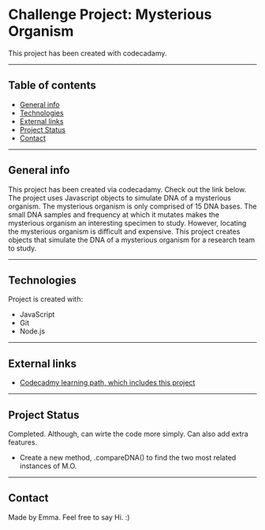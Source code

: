 # Challenge Project: Mysterious Organism
This project has been created with codecadamy. 

--- 

## Table of contents
* [General info](#general-info)
* [Technologies](#technologies)
* [External links](#External-links)
* [Project Status](#Project-Status)
* [Contact](#Contact)

---

## General info
This project has been created via codecadamy. Check out the link below.
The project uses Javascript objects to simulate DNA of a mysterious organism. The mysterious organism is only comprised of 15 DNA bases. The small DNA samples and frequency at which it mutates makes the mysterious organism an interesting specimen to study. However, locating the mysterious organism is difficult and expensive. This project creates objects that simulate the DNA of a mysterious organism for a research team to study.
	  
---    
    
## Technologies
Project is created with:
* JavaScript
* Git
* Node.js
	
---  
  
## External links
  * [Codecadmy learning path, which includes this project](https://www.codecademy.com/learn/paths/full-stack-engineer-career-path)

---

## Project Status
Completed. Although, can wirte the code more simply. Can also add extra features. 
* Create a new method, .compareDNA() to find the two most related instances of M.O.

---

## Contact
Made by Emma. Feel free to say Hi. :)
